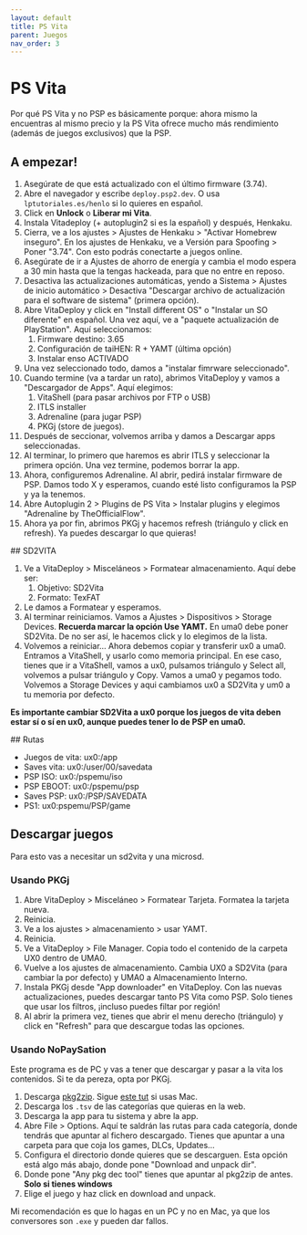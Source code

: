 ```yaml
---
layout: default
title: PS Vita
parent: Juegos
nav_order: 3
---
```


# PS Vita

Por qué PS Vita y no PSP es básicamente porque: ahora mismo la encuentras al mismo precio y la PS Vita ofrece mucho más rendimiento (además de juegos exclusivos) que la PSP.

## A empezar!

1. Asegúrate de que está actualizado con el último firmware (3.74).
2. Abre el navegador y escribe `deploy.psp2.dev`. O usa `lptutoriales.es/henlo` si lo quieres en español.
3. Click en **Unlock** o **Liberar mi Vita**.
4. Instala Vitadeploy (+ autoplugin2 si es la español) y después, Henkaku.
5. Cierra, ve a los ajustes > Ajustes de Henkaku > "Activar Homebrew inseguro". En los ajustes de Henkaku, ve a Versión para Spoofing > Poner "3.74". Con esto podrás conectarte a juegos online.
6. Asegúrate de ir a Ajustes de ahorro de energía y cambia el modo espera a 30 min hasta que la tengas hackeada, para que no entre en reposo.
7. Desactiva las actualizaciones automáticas, yendo a Sistema > Ajustes de inicio automático > Desactiva "Descargar archivo de actualización para el software de sistema" (primera opción).
8. Abre VitaDeploy y click en "Install different OS" o "Instalar un SO diferente" en español. Una vez aquí, ve a "paquete actualización de PlayStation". Aquí seleccionamos:
   1. Firmware destino: 3.65
   2. Configuración de taiHEN: R + YAMT (última opción)
   3. Instalar enso ACTIVADO
9. Una vez seleccionado todo, damos a "instalar fimrware seleccionado".
10. Cuando termine (va a tardar un rato), abrimos VitaDeploy y vamos a "Descargador de Apps". Aquí elegimos:
    1.  VitaShell (para pasar archivos por FTP o USB)
    2.  ITLS installer
    3.  Adrenaline (para jugar PSP)
    4.  PKGj (store de juegos).
11. Después de seccionar, volvemos arriba y damos a Descargar apps seleccionadas.
12. Al terminar, lo primero que haremos es abrir ITLS y seleccionar la primera opción. Una vez termine, podemos borrar la app.
13. Ahora, configuremos Adrenaline. Al abrir, pedirá instalar firmware de PSP. Damos todo X y esperamos, cuando esté listo configuramos la PSP y ya la tenemos.
14. Abre Autoplugin 2 > Plugins de PS Vita > Instalar plugins y elegimos "Adrenaline by TheOfficialFlow".
15. Ahora ya por fin, abrimos PKGj y hacemos refresh (triángulo y click en refresh). Ya puedes descargar lo que quieras!

## SD2VITA

1. Ve a VitaDeploy > Misceláneos > Formatear almacenamiento. Aquí debe ser:
   1. Objetivo: SD2Vita
   2. Formato: TexFAT
2. Le damos a Formatear y esperamos.
3. Al terminar reiniciamos. Vamos a Ajustes > Dispositivos > Storage Devices. **Recuerda marcar la opción Use YAMT.** En uma0 debe poner SD2Vita. De no ser así, le hacemos click y lo elegimos de la lista.
4. Volvemos a reiniciar…  Ahora debemos copiar y transferir ux0 a uma0. Entramos a VitaShell, y usarlo como memoria principal. En ese caso, tienes que ir a VitaShell, vamos a ux0, pulsamos triángulo y Select all, volvemos a pulsar triángulo y Copy. Vamos a uma0 y pegamos todo. Volvemos a Storage Devices y aqui cambiamos ux0 a SD2Vita y um0 a tu memoria por defecto.

**Es importante cambiar SD2Vita a ux0 porque los juegos de vita deben estar sí o sí en ux0, aunque puedes tener lo de PSP en uma0.**

## Rutas

- Juegos de vita: ux0:/app
- Saves vita: ux0:/user/00/savedata
- PSP ISO: ux0:/pspemu/iso
- PSP EBOOT: ux0:/pspemu/psp
- Saves PSP: ux0:/PSP/SAVEDATA
- PS1: ux0:pspemu/PSP/game

## Descargar juegos

Para esto vas a necesitar un sd2vita y una microsd.

### Usando PKGj

1. Abre VitaDeploy > Misceláneo > Formatear Tarjeta. Formatea la tarjeta nueva.
2. Reinicia.
3. Ve a los ajustes > almacenamiento > usar YAMT.
4. Reinicia.
5. Ve a VitaDeploy > File Manager. Copia todo el contenido de la carpeta UX0 dentro de UMA0. 
6. Vuelve a los ajustes de almacenamiento. Cambia UX0 a SD2Vita (para cambiar la por defecto) y UMA0 a Almacenamiento Interno.
7. Instala PKGj desde "App downloader" en VitaDeploy. Con las nuevas actualizaciones, puedes descargar tanto PS Vita como PSP. Solo tienes que usar los filtros, ¡incluso puedes filtar por región!
8. Al abrir la primera vez, tienes que abrir el menu derecho (triángulo) y click en "Refresh" para que descargue todas las opciones.

### Usando NoPaySation

Este programa es de PC y vas a tener que descargar y pasar a la vita los contenidos. Si te da pereza, opta por PKGj.

1. Descarga [pkg2zip](https://github.com/mmozeiko/pkg2zip). Sigue [este tut](https://www.reddit.com/r/VitaPiracy/comments/724ccu/tutorial_how_to_use_pkg2zip_on_macos/) si usas Mac.
1. Descarga los `.tsv` de las categorías que quieras en la web.
2. Descarga la app para tu sistema y abre la app.
3. Abre File > Options. Aquí te saldrán las rutas para cada categoría, donde tendrás que apuntar al fichero descargado. Tienes que apuntar a una carpeta para que coja los games, DLCs, Updates…
4. Configura el directorio donde quieres que se descarguen. Esta opción está algo más abajo, donde pone "Download and unpack dir".
5. Donde pone "Any pkg dec tool" tienes que apuntar al pkg2zip de antes. **Solo si tienes windows**
6. Elige el juego y haz click en download and unpack.

Mi recomendación es que lo hagas en un PC y no en Mac, ya que los conversores son `.exe` y pueden dar fallos.